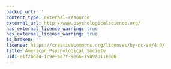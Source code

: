 ```yaml
---
backup_url: ''
content_type: external-resource
external_url: http://www.psychologicalscience.org/
has_external_licence_warning: true
has_external_license_warning: true
is_broken: ''
license: https://creativecommons.org/licenses/by-nc-sa/4.0/
title: American Psychological Society
uid: e1f2bd24-1c9e-4a7f-9e66-19a9a011e866
---
```

